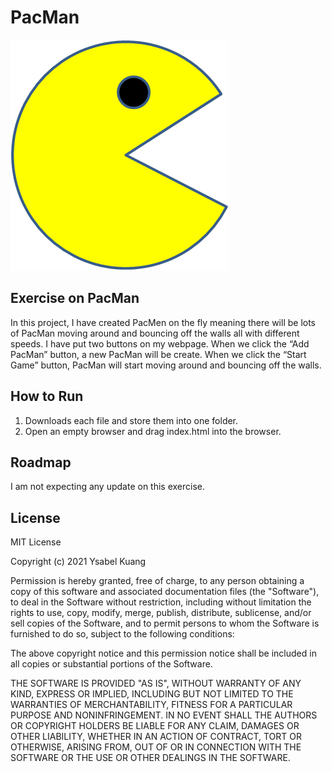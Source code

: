 # PacMan
<img src="PacMan1.png"/>

## Exercise on PacMan
In this project, I have created PacMen on the fly meaning there will be lots of PacMan moving around and bouncing off the walls all with different speeds. I have put two buttons on my webpage. When we click the “Add PacMan” button, a new PacMan will be create. When we click the “Start Game” button, PacMan will start moving around and bouncing off the walls.
## How to Run
1. Downloads each file and store them into one folder.
2. Open an empty browser and drag index.html into the browser.
## Roadmap
I am not expecting any update on this exercise.
## License
MIT License

Copyright (c) 2021 Ysabel Kuang

Permission is hereby granted, free of charge, to any person obtaining a copy
of this software and associated documentation files (the "Software"), to deal
in the Software without restriction, including without limitation the rights
to use, copy, modify, merge, publish, distribute, sublicense, and/or sell
copies of the Software, and to permit persons to whom the Software is
furnished to do so, subject to the following conditions:

The above copyright notice and this permission notice shall be included in all
copies or substantial portions of the Software.

THE SOFTWARE IS PROVIDED "AS IS", WITHOUT WARRANTY OF ANY KIND, EXPRESS OR
IMPLIED, INCLUDING BUT NOT LIMITED TO THE WARRANTIES OF MERCHANTABILITY,
FITNESS FOR A PARTICULAR PURPOSE AND NONINFRINGEMENT. IN NO EVENT SHALL THE
AUTHORS OR COPYRIGHT HOLDERS BE LIABLE FOR ANY CLAIM, DAMAGES OR OTHER
LIABILITY, WHETHER IN AN ACTION OF CONTRACT, TORT OR OTHERWISE, ARISING FROM,
OUT OF OR IN CONNECTION WITH THE SOFTWARE OR THE USE OR OTHER DEALINGS IN THE
SOFTWARE.

